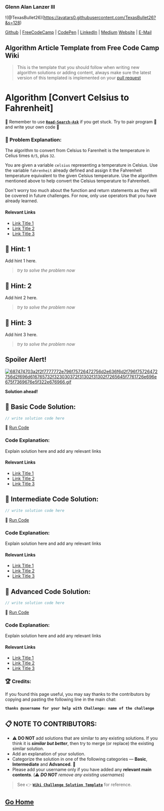 ### Glenn Alan Lanzer III

!(@TexasBullet26)(https://avatars0.githubusercontent.com/TexasBullet26?&s=128)

[Github](https://github.com/TexasBullet26) | [FreeCodeCamp](http://www.freecodecamp.com/texasbullet26) | [CodePen](http://codepen.io/texasbullet26/) | [LinkedIn](https://www.linkedin.com/in/glenn.lanzer) | [Medium](https://medium.com/@lanzertrey) [Website](https://TexasBullet.github.io/) | [E-Mail](mailto:lanzertrey2@gmail.com)

## Algorithm Article Template from Free Code Camp Wiki

> This is the template that you should follow when writing new algorithm solutions or adding content, always make sure the latest version of this templated is implemented on your [pull request](PULL_REQUEST_TEMPLATE)

# Algorithm [Convert Celsius to Fahrenheit]

:triangular_flag_on_post: Remember to use [**`Read-Search-Ask`**](FreeCodeCamp-Get-Help) if you get stuck. Try to pair program :busts_in_silhouette: and write your own code :memo:

### :checkered_flag: Problem Explanation:

The algorithm to convert from Celsius to Farenheit is the temperature in Celius times `0/5`, plus `32`.

You are given a variable `celsius` representing a temperature in Celsius. Use the variable `fahrenheit` already defined and assign it the Fahrenheit temperature equivalent to the given Celsius temperature. Use the algorithm mentioned above to help convert the Celsius temperature to Fahrenheit.

Don't worry too much about the function and return statements as they will be covered in future challenges. For now, only use operators that you have already learned.

#### Relevant Links

- [Link Title 1](http://example.com)
- [Link Title 2](http://example.com)
- [Link Title 3](http://example.com)

## :speech_balloon: Hint: 1

Add hint 1 here.

> _try to solve the problem now_

## :speech_balloon: Hint: 2

Add hint 2 here.

> _try to solve the problem now_

## :speech_balloon: Hint: 3

Add hint 3 here.

> _try to solve the problem now_

## Spoiler Alert!

[![687474703a2f2f7777772e796f75726472756d2e636f6d2f796f75726472756d2f696d616765732f323030372f31302f31302f7265645f7761726e696e675f7369676e5f322e676966.gif](https://files.gitter.im/FreeCodeCamp/Wiki/nlOm/thumb/687474703a2f2f7777772e796f75726472756d2e636f6d2f796f75726472756d2f696d616765732f323030372f31302f31302f7265645f7761726e696e675f7369676e5f322e676966.gif)](https://files.gitter.im/FreeCodeCamp/Wiki/nlOm/687474703a2f2f7777772e796f75726472756d2e636f6d2f796f75726472756d2f696d616765732f323030372f31302f31302f7265645f7761726e696e675f7369676e5f322e676966.gif)

**Solution ahead!**

## :beginner: Basic Code Solution:

```javascript
// write solution code here
```

:rocket: [Run Code](https://forum.freecodecamp.org/clicks/track?url=https%3A%2F%2Frepl.it%2FURL-HERE&post_id=23143&topic_id=14272)

### Code Explanation:

Explain solution here and add any relevant links

#### Relevant Links

- [Link Title 1](http://example.com)
- [Link Title 2](http://example.com)
- [Link Title 3](http://example.com)

## :sunflower: Intermediate Code Solution:

```javascript
// write solution code here
```

:rocket: [Run Code](https://forum.freecodecamp.org/clicks/track?url=https%3A%2F%2Frepl.it%2FURL-HERE&post_id=23143&topic_id=14272)

### Code Explanation:

Explain solution here and add any relevant links

#### Relevant Links

- [Link Title 1](http://example.com)
- [Link Title 2](http://example.com)
- [Link Title 3](http://example.com)

## :rotating_light: Advanced Code Solution:

```javascript
// write solution code here
```

:rocket: [Run Code](https://forum.freecodecamp.org/clicks/track?url=https%3A%2F%2Frepl.it%2FURL-HERE&post_id=23143&topic_id=14272)

### Code Explanation:

Explain solution here and add any relevant links

#### Relevant Links

- [Link Title 1](http://example.com)
- [Link Title 2](http://example.com)
- [Link Title 3](http://example.com)

### :trophy: Credits:

If you found this page useful, you may say thanks to the contributors by copying and pasting the following line in the main chat:

**`thanks @username for your help with Challenge: name of the challenge`**

## :clipboard: NOTE TO CONTRIBUTORS:

- :warning: **DO NOT** add solutions that are similar to any existing solutions. If you think it is **_similar but better_**, then try to merge (or replace) the existing similar solution.
- Add an explanation of your solution.
- Categorize the solution in one of the following categories &mdash; **Basic**, **Intermediate** and **Advanced**. :traffic_light:
- Please add your username only if you have added any **relevant main contents**. (:warning: **_DO NOT_** _remove any existing usernames_)

> See :point_right: [**`Wiki Challenge Solution Template`**](Wiki-Template-Challenge-Solution) for reference.


## [Go Home](https://github.com/TexasBullet26/My-FreeCodeCamp-Code/wiki)
